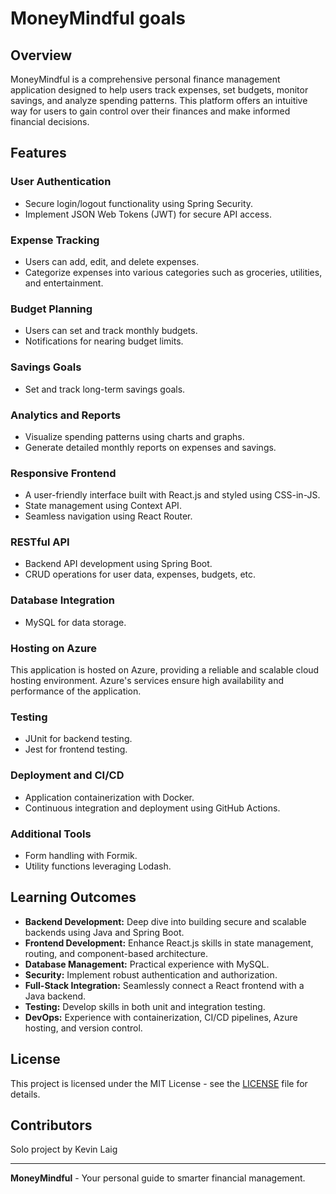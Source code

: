  # MoneyMindful goals

## Overview
MoneyMindful is a comprehensive personal finance management application designed to help users track expenses, set budgets, monitor savings, and analyze spending patterns. This platform offers an intuitive way for users to gain control over their finances and make informed financial decisions.

## Features

### User Authentication
- Secure login/logout functionality using Spring Security.
- Implement JSON Web Tokens (JWT) for secure API access.

### Expense Tracking
- Users can add, edit, and delete expenses.
- Categorize expenses into various categories such as groceries, utilities, and entertainment.

### Budget Planning
- Users can set and track monthly budgets.
- Notifications for nearing budget limits.

### Savings Goals
- Set and track long-term savings goals.

### Analytics and Reports
- Visualize spending patterns using charts and graphs.
- Generate detailed monthly reports on expenses and savings.

### Responsive Frontend
- A user-friendly interface built with React.js and styled using CSS-in-JS.
- State management using Context API.
- Seamless navigation using React Router.

### RESTful API
- Backend API development using Spring Boot.
- CRUD operations for user data, expenses, budgets, etc.

### Database Integration
- MySQL for data storage.

### Hosting on Azure
This application is hosted on Azure, providing a reliable and scalable cloud hosting environment. Azure's services ensure high availability and performance of the application.

### Testing
- JUnit for backend testing.
- Jest for frontend testing.

### Deployment and CI/CD
- Application containerization with Docker.
- Continuous integration and deployment using GitHub Actions.

### Additional Tools
- Form handling with Formik.
- Utility functions leveraging Lodash.

## Learning Outcomes
- **Backend Development:** Deep dive into building secure and scalable backends using Java and Spring Boot.
- **Frontend Development:** Enhance React.js skills in state management, routing, and component-based architecture.
- **Database Management:** Practical experience with MySQL.
- **Security:** Implement robust authentication and authorization.
- **Full-Stack Integration:** Seamlessly connect a React frontend with a Java backend.
- **Testing:** Develop skills in both unit and integration testing.
- **DevOps:** Experience with containerization, CI/CD pipelines, Azure hosting, and version control.

## License
This project is licensed under the MIT License - see the [LICENSE](LICENSE) file for details.

## Contributors
Solo project by Kevin Laig

---

**MoneyMindful** - Your personal guide to smarter financial management.
